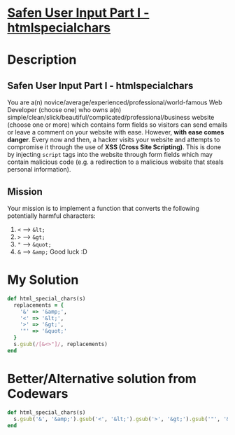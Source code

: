 # [Safen User Input Part I - htmlspecialchars](https://www.codewars.com/kata/56bcaedfcf6b7f2125001118)

# Description
## Safen User Input Part I - htmlspecialchars
You are a(n) novice/average/experienced/professional/world-famous Web Developer (choose one) who owns a(n) 
simple/clean/slick/beautiful/complicated/professional/business website (choose one or more) which contains form fields 
so visitors can send emails or leave a comment on your website with ease. However, **with ease comes danger**. Every now 
and then, a hacker visits your website and attempts to compromise it through the use of **XSS (Cross Site Scripting)**. 
This is done by injecting `script` tags into the website through form fields which may contain malicious code (e.g. a 
redirection to a malicious website that steals personal information).

## Mission
Your mission is to implement a function that converts the following potentially harmful characters:

1. `<` --> `&lt;`
2. `>` --> `&gt;`
3. `"` --> `&quot;`
4. `&` --> `&amp;`
Good luck :D


# My Solution
```ruby
def html_special_chars(s)
  replacements = {
    '&' => '&amp;',
    '<' => '&lt;',
    '>' => '&gt;',
    '"' => '&quot;'
  }
  s.gsub(/[&<>"]/, replacements)
end
```

# Better/Alternative solution from Codewars
```ruby
def html_special_chars(s)
  s.gsub('&', '&amp;').gsub('<', '&lt;').gsub('>', '&gt;').gsub('"', '&quot;')
end
```
